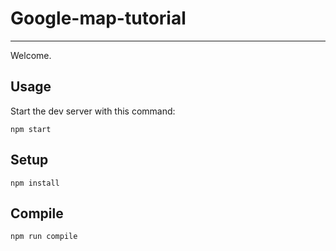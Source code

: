 # Google-map-tutorial
---

Welcome.

Usage
---

Start the dev server with this command:

```
npm start
```


Setup
---

```
npm install
```

Compile
---

```
npm run compile
```


